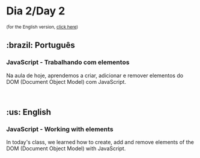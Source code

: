 # Dia 2/Day 2

<small>(for the English version, <a href="#en">click here</a>)</small>

<h2>:brazil: Português</h2>
<h3>JavaScript - Trabalhando com elementos</h3>
<p>Na aula de hoje, aprendemos a criar, adicionar e remover elementos do DOM (Document Object Model) com JavaScript.</p>
<br>

<h2 id="en">:us: English</h2>
<h3>JavaScript - Working with elements</h3>
<p>In today's class, we learned how to create, add and remove elements of the DOM (Document Object Model) with JavaScript.</p>
